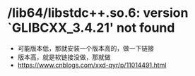 # /lib64/libstdc++.so.6: version `GLIBCXX_3.4.21' not found
* 可能版本低，那就安装一个版本高的，做一下链接
* 版本高，就是软链接没做，那就做
* https://www.cnblogs.com/xxd-qyr/p/11014491.html
